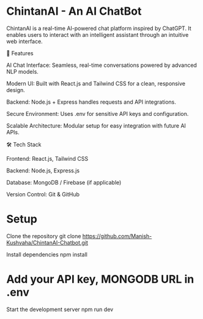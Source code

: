 # ChintanAI - An AI ChatBot

ChintanAI is a real-time AI-powered chat platform inspired by ChatGPT. It enables users to interact with an intelligent assistant through an intuitive web interface.

🚀 Features

AI Chat Interface: Seamless, real-time conversations powered by advanced NLP models.

Modern UI: Built with React.js and Tailwind CSS for a clean, responsive design.

Backend: Node.js + Express handles requests and API integrations.

Secure Environment: Uses .env for sensitive API keys and configuration.

Scalable Architecture: Modular setup for easy integration with future AI APIs.

🛠️ Tech Stack

Frontend: React.js, Tailwind CSS

Backend: Node.js, Express.js

Database: MongoDB / Firebase (if applicable)

Version Control: Git & GitHub

# Setup

Clone the repository
git clone https://github.com/Manish-Kushvaha/ChintanAI-Chatbot.git


Install dependencies
npm install


# Add your API key, MONGODB URL in .env

Start the development server
npm run dev
